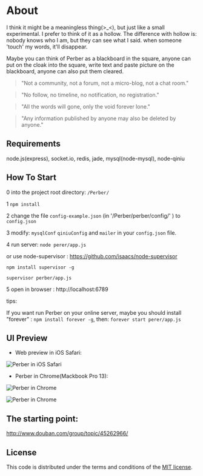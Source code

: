 # About

I think it might be a meaningless thing(>_<), but just like a small experimental. I prefer to think of it as a hollow. The difference with hollow is: nobody knows who I am, but they can see what I said. when someone 'touch' my words, it'll disappear.

Maybe you can think of Perber as a blackboard in the square, anyone can put on the cloak into the square, write text and paste picture on the blackboard, anyone can also put them cleared. 

> "Not a community, not a forum, not a micro-blog, not a chat room."

> "No follow, no timeline, no notification, no registration."

> "All the words will gone, only the void forever lone."

> "Any information published by anyone may also be deleted by anyone."

## Requirements

node.js(express), socket.io, redis, jade, mysql(node-mysql), node-qiniu

## How To Start

0 into the project root directory: `/Perber/`

1 `npm install`

2 change the file `config-example.json` (in '/Perber/perber/config/' ) to `config.json`

3 modify: `mysqlConf` `qiniuConfig` and `mailer` in your `config.json` file.

4 run server: `node perer/app.js`


or use node-supervisor : https://github.com/isaacs/node-supervisor

`npm install supervisor -g`

`supervisor perber/app.js`


5 open in browser : http://localhost:6789 


tips:

If you want run Perber on your online server, maybe you should install "forever" : `npm install forever -g`, then: `forever start perer/app.js` 



## UI Preview

* Web preview in iOS Safari:

![Perber in iOS Safari](http://ww2.sinaimg.cn/mw690/61b8bbf4gw1ee2vic6rhwj20hs0vkmzm.jpg)

* Perber in Chrome(Mackbook Pro 13):

![Perber in Chrome](http://ww2.sinaimg.cn/large/ed133892gw1ee8kx8udjbj210i105k0q.jpg)

![Perber in Chrome](http://ww1.sinaimg.cn/large/ed133892gw1ee8kxy2dxqj210i1jwn8k.jpg)


## The starting point:
http://www.douban.com/group/topic/45262966/

## License

This code is distributed under the terms and conditions of the [MIT license](LICENSE).


